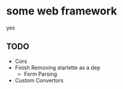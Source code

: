 # some web framework

yes

## TODO

- Cors
- Finish Removing starlette as a dep
  - Form Parsing
- Custom Convertors
